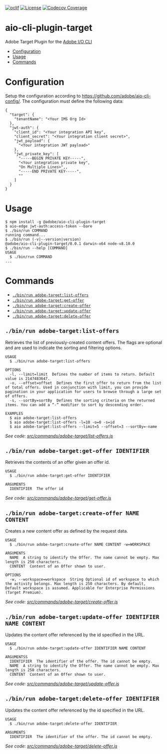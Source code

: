 <!--
Copyright 2019 Adobe. All rights reserved.
This file is licensed to you under the Apache License, Version 2.0 (the "License");
you may not use this file except in compliance with the License. You may obtain a copy
of the License at http://www.apache.org/licenses/LICENSE-2.0

Unless required by applicable law or agreed to in writing, software distributed under
the License is distributed on an "AS IS" BASIS, WITHOUT WARRANTIES OR REPRESENTATIONS
OF ANY KIND, either express or implied. See the License for the specific language
governing permissions and limitations under the License.
-->
[![oclif](https://img.shields.io/badge/cli-oclif-brightgreen.svg)](https://oclif.io)
[![License](https://img.shields.io/badge/License-Apache%202.0-blue.svg)](https://opensource.org/licenses/Apache-2.0)
[![Codecov Coverage](https://img.shields.io/codecov/c/github/adobe/aio-cli-plugin-target/master.svg?style=flat-square)](https://codecov.io/gh/adobe/aio-cli-plugin-target/)



# aio-cli-plugin-target
Adobe Target Plugin for the [Adobe I/O CLI](https://github.com/adobe/aio-cli)
<!-- toc -->
* [Configuration](#configuration)
* [Usage](#usage)
* [Commands](#commands)
<!-- tocstop -->
# Configuration
<!-- configuration -->

Setup the configuration according to https://github.com/adobe/aio-cli-config/. The configuration must define the following data:

```sh-session
{
  "target": {
    "tenantName": "<Your IMS Org Id>
  },
  "jwt-auth": {
    "client_id": "<Your integration API key",
    "client_secret": "<Your integration client secret>",
    "jwt_payload": {
      "<Your integration JWT payload>"
    },
    "jwt_private_key": [
      "-----BEGIN PRIVATE KEY-----",
      "<Your integration private key",
      "On Multiple Lines>",,
      "-----END PRIVATE KEY-----",
      ""
    ]
  }
}
```
<!-- configurationstop -->
# Usage
<!-- usage -->
```sh-session
$ npm install -g @adobe/aio-cli-plugin-target
$ aio-edge jwt-auth:access-token --bare
$ ./bin/run COMMAND
running command...
$ ./bin/run (-v|--version|version)
@adobe/aio-cli-plugin-target/0.0.1 darwin-x64 node-v8.10.0
$ ./bin/run --help [COMMAND]
USAGE
  $ ./bin/run COMMAND
...
```
<!-- usagestop -->
# Commands
<!-- commands -->
* [`./bin/run adobe-target:list-offers`](#binrun-adobe-target-list-offers)
* [`./bin/run adobe-target:get-offer`](#binrun-adobe-target-get-offer)
* [`./bin/run adobe-target:create-offer`](#binrun-adobe-target-create-offer)
* [`./bin/run adobe-target:update-offer`](#binrun-adobe-target-update-offer)
* [`./bin/run adobe-target:delete-offer`](#binrun-adobe-target-delete-offers)

## `./bin/run adobe-target:list-offers`

Retrieves the list of previously-created content offers. The flags are optional and are used to indicate the sorting and filtering options.

```
USAGE
  $ ./bin/run adobe-target:list-offers

OPTIONS
  -l, --limit=limit  Defines the number of items to return. Default value is 2147483647.
  -o, --offset=offset  Defines the first offer to return from the list of total offers. Used in conjunction with limit, you can provide pagination in your application for users to browse through a large set of offers.
  -s, --sortBy=sortBy  Defines the sorting criteria on the returned items. You can add a “-” modifier to sort by descending order.

EXAMPLES
  $ aio adobe-target:list-offers
  $ aio adobe-target:list-offers -l=10 -o=0 -s=id
  $ aio adobe-target:list-offers --limit=5 --offset=3 --sortBy=-name
```

_See code: [src/commands/adobe-target/list-offers.js](./src/commands/adobe-target/list-offers.js)_

## `./bin/run adobe-target:get-offer IDENTIFIER`

Retrieves the contents of an offer given an offer id.

```
USAGE
  $ ./bin/run adobe-target:get-offer IDENTIFIER

ARGUMENTS
  IDENTIFIER  The offer id

```

_See code: [src/commands/adobe-target/get-offer.js](./src/commands/adobe-target/get-offer.js)_


## `./bin/run adobe-target:create-offer NAME CONTENT`

Creates a new content offer as defined by the request data.

```
USAGE
  $ ./bin/run adobe-target:create-offer NAME CONTENT -w=WORKSPACE

ARGUMENTS
  NAME  A string to identify the Offer. The name cannot be empty. Max length is 250 characters.
  CONTENT  Content of an Offer shown to user.

OPTIONS
  -w, --workspace=workspace  String Optional id of workspace to which the activity belongs. Max length is 250 characters. By default, Default workspace is assumed. Applicable for Enterprise Permissions (Target Premium).

```

_See code: [src/commands/adobe-target/create-offer.js](./src/commands/adobe-target/create-offer.js)_

## `./bin/run adobe-target:update-offer IDENTIFIER NAME CONTENT`

Updates the content offer referenced by the id specified in the URL.

```
USAGE
  $ ./bin/run adobe-target:update-offer IDENTIFIER NAME CONTENT

ARGUMENTSS
  IDENTIFIER  The identifier of the offer. The id cannot be empty.
  NAME  A string to identify the Offer. The name cannot be empty. Max length is 250 characters.
  CONTENT  Content of an Offer shown to user.

```

_See code: [src/commands/adobe-target/update-offer.js](./src/commands/adobe-target/update-offer.js)_

## `./bin/run adobe-target:delete-offer IDENTIFIER`

Updates the content offer referenced by the id specified in the URL.

```
USAGE
  $ ./bin/run adobe-target:delete-offer IDENTIFIER

ARGUMENTS
  IDENTIFIER  The identifier of the offer. The id cannot be empty.

```

_See code: [src/commands/adobe-target/delete-offer.js](./src/commands/adobe-target/delete-offer.js)_
<!-- commandsstop -->
